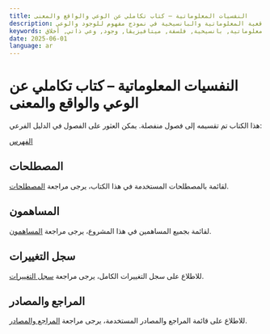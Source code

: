```yaml
---
title: النفسيات المعلوماتية – كتاب تكاملي عن الوعي والواقع والمعنى
description: كتاب تكاملي عن الوعي والواقع والمعنى. يجمع بين الفلسفة والعلم والواقعية المعلوماتية والبانسيخية في نموذج مفهوم للوجود والوعي.
keywords: وعي, واقع, معنى, واقعية معلوماتية, بانسيخية, فلسفة, ميتافيزيقا, وجود, وعي ذاتي, أخلاق
date: 2025-06-01
language: ar
---
```


# النفسيات المعلوماتية – كتاب تكاملي عن الوعي والواقع والمعنى

هذا الكتاب تم تقسيمه إلى فصول منفصلة. يمكن العثور على الفصول في الدليل الفرعي:

[الفهرس](Infopsychismus_Kitab_Takamuli_AR/00_الفهرس.md)

## المصطلحات

لقائمة بالمصطلحات المستخدمة في هذا الكتاب، يرجى مراجعة [المصطلحات](Infopsychismus_Kitab_Takamuli_AR/20_المصطلحات.md).

## المساهمون

لقائمة بجميع المساهمين في هذا المشروع، يرجى مراجعة [المساهمون](Infopsychismus_Kitab_Takamuli_AR/21_المساهمون.md).

## سجل التغييرات

للاطلاع على سجل التغييرات الكامل، يرجى مراجعة [سجل التغييرات](Infopsychismus_Kitab_Takamuli_AR/22_سجل_التغييرات.md).

## المراجع والمصادر

للاطلاع على قائمة المراجع والمصادر المستخدمة، يرجى مراجعة [المراجع والمصادر](Infopsychismus_Kitab_Takamuli_AR/23_المراجع_والمصادر.md).
